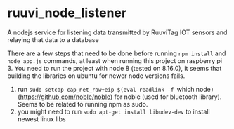 # ruuvi_node_listener
A nodejs service for listening data transmitted by RuuviTag IOT sensors and relaying that data to a database


There are a few steps that need to be done before running `npm install` and `node app.js` commands, at least when
running this project on raspberry pi 3. You need to run the project with node 8 (tested on 8.16.0), it seems that
building the libraries on ubuntu for newer node versions fails.

1) run `sudo setcap cap_net_raw+eip $(eval readlink -f `which node`)` (https://github.com/noble/noble) for noble 
(used for bluetooth library). Seems to be related to running npm as sudo.
2) you might need to run  `sudo apt-get install libudev-dev` to install newest linux libs
